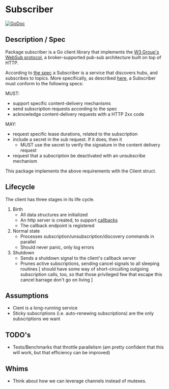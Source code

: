 # Subscriber

[![GoDoc](https://godoc.org/github.com/adamsanghera/go-websub/cmd/subscriber?status.svg)](https://godoc.org/github.com/adamsanghera/go-websub/cmd/subscriber)

## Description / Spec

Package subscriber is a Go client library that implements the [W3 Group's WebSub protocol](https://www.w3.org/TR/websub/), a broker-supported pub-sub architecture built on top of HTTP.

According to [the spec](https://www.w3.org/TR/websub/#subscriber) a Subscriber is a service that discovers hubs, and subscribes to topics.  More specifically, as described [here](https://www.w3.org/TR/websub/#conformance-classes), a Subscriber must conform to the following specs:

MUST:

- support specific content-delivery mechanisms
- send subscription requests according to the spec
- acknowledge content-delivery requests with a HTTP 2xx code

MAY:

- request specific lease durations, related to the subscription
- include a secret in the sub request.  If it does, then it
  - MUST use the secret to verify the signature in the content delivery request
- request that a subscription be deactivated with an unsubscribe mechanism

This package implements the above requirements with the Client struct.

## Lifecycle

The client has three stages in its life cycle.

1. Birth
   - All data structures are initialized
   - An http server is created, to support [callbacks](https://www.w3.org/TR/websub/#hub-verifies-intent)
   - The callback endpoint is registered
2. Normal state
   - Processes subscription/unsubscription/discovery commands in parallel
   - Should never panic, only log errors
3. Shutdown
   - Sends a shutdown signal to the client's callback server
   - Prunes active subscriptions, sending cancel signals to all sleeping routines [ should have some way of short-circuiting outgoing subscription calls, too, so that those privileged few that escape this cancel barrage don't go on living ]

## Assumptions

- Cient is a long-running service
- Sticky subscriptions (i.e. auto-renewing subscriptions) are the only subscriptions we want

## TODO's

- Tests/Benchmarks that throttle parallelism (am pretty confident that this will work, but that efficiency can be improved)

## Whims

- Think about how we can leverage channels instead of mutexes.